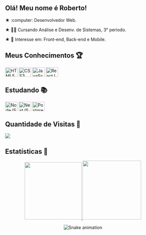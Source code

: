 <h2>Olá! Meu nome é Roberto!</h1>
<p> ★ :computer: Desenvolvedor Web. </p>
<p> ★ 👨‍🎓 Cursando Análise e Desenv. de Sistemas, 3° periodo. </p>
<p> ★ 🎯 Interesse em: Front-end, Back-end e Mobile. </p>

## Meus Conhecimentos :trophy: 
<div style="display: inline-block;">
  <img align="center" title="HTML5" alt="HTML5" height="30" width="40" src="https://cdn.jsdelivr.net/gh/devicons/devicon/icons/html5/html5-original.svg" />
  <img align="center"  title="CSS3" alt="CSS3" height="30" width="40" src="https://cdn.jsdelivr.net/gh/devicons/devicon/icons/css3/css3-original.svg" />
  <img align="center" alt="JavaScript" height="30" width="40" src="https://cdn.jsdelivr.net/gh/devicons/devicon/icons/javascript/javascript-plain.svg" />
  <img align="center" alt="ReactJS" height="30" width="40" src="https://cdn.jsdelivr.net/gh/devicons/devicon/icons/react/react-original.svg" />
</div>

## Estudando :books:  
<div style="display: inline-block;">
  <img align="center" alt="NodeJS" height="30" width="40" src="https://icongr.am/devicon/nodejs-original.svg?size=40&color=currentColor" />
  <img align="center" alt="NextJS" height="30" width="40" src="https://cdn.jsdelivr.net/gh/devicons/devicon/icons/nextjs/nextjs-original-wordmark.svg" />
  <img align="center" alt="PostgreSQL" height="30" width="40" src="https://cdn.jsdelivr.net/gh/devicons/devicon/icons/postgresql/postgresql-plain-wordmark.svg" />
</div>
 
## Quantidade de Visitas :mag_right:  <br>
<p align="left"> 
  <img align="center" src="https://profile-counter.glitch.me/byrcvf/count.svg" />
</p>
 
## Estatísticas :mag_right:  <br>
<div align="center">
  <a href="https://github.com/ircvf">
    <img height="185em" src="https://github-readme-stats.vercel.app/api?username=ircvf&count_private=true&include_all_commits=true&show_icons=true&theme=dracula&hide_border=false&show_owner=true"/>
    <img height="190em" src="https://github-readme-stats.vercel.app/api/top-langs/?username=ircvf&theme=dracula&hide_border=false&&layout=compact"/>
  </a>
</div>

<div align="center">

  ![Snake animation](https://github.com/danielbped/danielbped/blob/output/github-contribution-grid-snake.svg)
  
</div>
 
